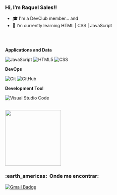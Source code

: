 <h3>Hi, I’m Raquel Sales!!</h3>

- 🎓 I'm a DevClub member... and<br>
- 🌱 I’m currently learning HTML | CSS | JavaScript 


<br><BR>

**Applications and Data**

  ![JavaScript](https://img.shields.io/badge/-JavaScript-333333?style=flat&logo=javascript)
  ![HTML5](https://img.shields.io/badge/-HTML5-333333?style=flat&logo=HTML5)
  ![CSS](https://img.shields.io/badge/-CSS-333333?style=flat&logo=CSS3&logoColor=1572B6)
  

**DevOps**

  ![Git](https://img.shields.io/badge/-Git-333333?style=flat&logo=git)
  ![GitHub](https://img.shields.io/badge/-GitHub-333333?style=flat&logo=github)
  

**Development Tool**

  ![Visual Studio Code](https://img.shields.io/badge/-Visual%20Studio%20Code-333333?style=flat&logo=visual-studio-code&logoColor=007ACC)
 

<br/>

<a href="https://github.com/raquesales">
  <img height="180em" src="https://github-readme-stats.vercel.app/api?username=raquesales&theme=dracula&show_icons=true" />
</a>

<br/>

<h3> :earth_americas: &nbsp;Onde me encontrar: </h3> 


[![Gmail Badge](https://img.shields.io/badge/-salesraquel.rs@gmail.com-006bed?style=flat-square&logo=Gmail&logoColor=white&link=mailto:SEU-EMAIL)](mailto:SEU-EMAIL)

